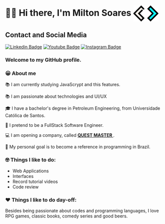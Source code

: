 # 👋🏼 Hi there, I'm Milton Soares  <img width="80" align ="center" src="SM-CODE-ICON-AZUL-MAIS.png" />

## Contact and Social Media
[![Linkedin Badge](https://img.shields.io/badge/linkedin-%230077B5.svg?&style=for-the-badge&logo=linkedin&logoColor=white&link=https://www.linkedin.com/in/soaresmilton/)](https://www.linkedin.com/in/soaresmilton/)
[![Youtube Badge](https://img.shields.io/badge/youtube-%23FF0000.svg?&style=for-the-badge&logo=youtube&logoColor=white)](https://www.youtube.com/channel/UCMsbUh0LDOMQCTBdBXwkFiQ/)
[![Instagram Badge](https://img.shields.io/badge/instagram-%23E4405F.svg?&style=for-the-badge&logo=instagram&logoColor=white&link=https://www.instagram.com/soaresmiltinho/)](https://www.instagram.com/soaresmiltinho/)

### Welcome to my GitHub profile.


### 😀 About me 
📚 I am currently studying JavaScrypt and this features. 

📚 I am passionate about technologies and UI/UX

🎓 I have a bachelor's degree in Petroleum Engineering, from Universidade Católica de Santos.

📌 I pretend to be a FullStack Software Engineer.

💻 I am opening a company, called <strong> <a href="https://www.questmaster.com.br/"> QUEST MASTER </a></strong>.

🎯 My personal goal is to become a reference in programming in Brazil.

### 🤓 Things I like to do:
- Web Applications
- Interfaces
- Record tutorial videos
- Code review

### ❤ Things I like to do day-off:
Besides being passionate about codes and programming languages, I love RPG games, classic books, comedy series and good beers.




